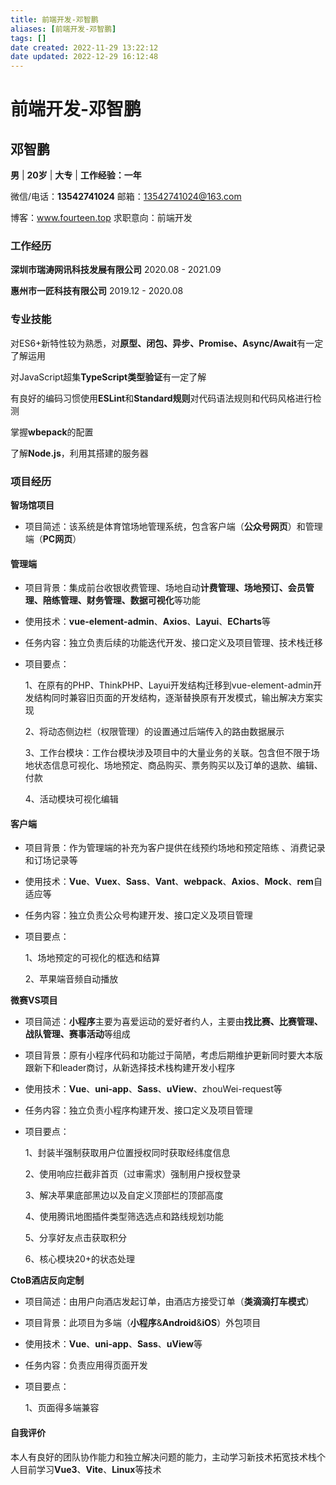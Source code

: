 ```yaml
---
title: 前端开发-邓智鹏
aliases: [前端开发-邓智鹏]
tags: []
date created: 2022-11-29 13:22:12
date updated: 2022-12-29 16:12:48
---
```


# 前端开发-邓智鹏

## 邓智鹏

**男**	|	**20岁**	|	**大专** | **工作经验：一年**

微信/电话：**13542741024**								  邮箱：13542741024@163.com

博客：www.fourteen.top								   求职意向：前端开发

### 工作经历

**深圳市瑞涛网讯科技发展有限公司** 2020.08 - 2021.09

**惠州市一匠科技有限公司** 2019.12 - 2020.08

### 专业技能

对ES6+新特性较为熟悉，对**原型、闭包、异步、Promise、Async/Await**有一定了解运用

对JavaScript超集**TypeScript类型验证**有一定了解

有良好的编码习惯使用**ESLint**和**Standard规则**对代码语法规则和代码风格进行检测

掌握**wbepack**的配置

了解**Node.js**，利用其搭建的服务器

### 项目经历

**智场馆项目**

- 项目简述：该系统是体育馆场地管理系统，包含客户端（**公众号网页**）和管理端（**PC网页**）

#### 管理端

- 项目背景：集成前台收银收费管理、场地自动**计费管理、场地预订、会员管理、陪练管理、财务管理、数据可视化**等功能
- 使用技术：**vue-element-admin**、**Axios**、**Layui**、**ECharts**等
- 任务内容：独立负责后续的功能迭代开发、接口定义及项目管理、技术栈迁移
- 项目要点：

  1、在原有的PHP、ThinkPHP、Layui开发结构迁移到vue-element-admin开发结构同时兼容旧页面的开发结构，逐渐替换原有开发模式，输出解决方案实现

  2、将动态侧边栏（权限管理）的设置通过后端传入的路由数据展示

  3、工作台模块：工作台模块涉及项目中的大量业务的关联。包含但不限于场地状态信息可视化、场地预定、商品购买、票务购买以及订单的退款、编辑、付款

  

  4、活动模块可视化编辑

#### 客户端

- 项目背景：作为管理端的补充为客户提供在线预约场地和预定陪练 、消费记录和订场记录等
- 使用技术：**Vue**、**Vuex**、**Sass**、**Vant**、**webpack**、**Axios**、**Mock**、**rem**自适应等
- 任务内容：独立负责公众号构建开发、接口定义及项目管理
- 项目要点：

  1、场地预定的可视化的框选和结算

  2、苹果端音频自动播放

**微赛VS项目**

- 项目简述：**小程序**主要为喜爱运动的爱好者约人，主要由**找比赛、比赛管理、战队管理、赛事活动**等组成
- 项目背景：原有小程序代码和功能过于简陋，考虑后期维护更新同时要大本版跟新下和leader商讨，从新选择技术栈构建开发小程序
- 使用技术：**Vue**、**uni-app**、**Sass**、**uView**、zhouWei-request等
- 任务内容：独立负责小程序构建开发、接口定义及项目管理
- 项目要点：

  1、封装半强制获取用户位置授权同时获取经纬度信息

  2、使用响应拦截非首页（过审需求）强制用户授权登录

  3、解决苹果底部黑边以及自定义顶部栏的顶部高度

  4、使用腾讯地图插件类型筛选选点和路线规划功能

  5、分享好友点击获取积分

  6、核心模块20+的状态处理

**CtoB酒店反向定制**

- 项目简述：由用户向酒店发起订单，由酒店方接受订单（**类滴滴打车模式**）
- 项目背景：此项目为多端（**小程序**&**Android**&**iOS**）外包项目
- 使用技术：**Vue**、**uni-app**、**Sass**、**uView**等
- 任务内容：负责应用得页面开发
- 项目要点：

  1、页面得多端兼容

#### 自我评价

本人有良好的团队协作能力和独立解决问题的能力，主动学习新技术拓宽技术栈个人目前学习**Vue3**、**Vite**、**Linux**等技术
